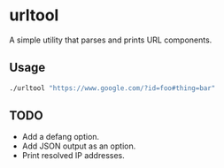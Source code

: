 # urltool

A simple utility that parses and prints URL components.

## Usage

```bash
./urltool "https://www.google.com/?id=foo#thing=bar"
```
## TODO

- Add a defang option.
- Add JSON output as an option.
- Print resolved IP addresses.
